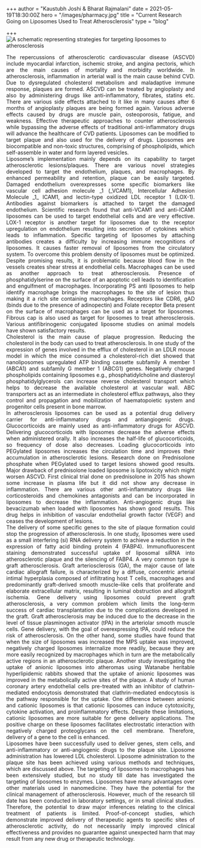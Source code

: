 +++
author = "Kaustubh Joshi & Bharat Rajmalani"
date = 2021-05-19T18:30:00Z
hero = "/images/pharmacy.jpg"
title = "Current Research Going on Liposomes Used to Treat Atherosclerosis"
type = "blog"

+++
![](/images/20210514_233428-1.jpg "A schematic representing strategies for targeting liposomes to atherosclerosis")

<div style="text-align: justify">The repercussions of atherosclerotic cardiovascular disease (ASCVD) include myocardial infarction, ischemic stroke, and angina pectoris, which are the main causes of mortality and morbidity worldwide. In atherosclerosis, inflammation in arterial wall is the main cause behind CVD. Due to dysregulated cholesterol metabolism and maladaptive immune response, plaques are formed. ASCVD can be treated by angioplasty and also by administering drugs like anti-inflammatory, fibrates, statins etc. There are various side effects attached to it like in many causes after 6 months of angioplasty plaques are being formed again. Various adverse effects caused by drugs are muscle pain, osteoporosis, fatigue, and weakness. Effective therapeutic approaches to counter atherosclerosis while bypassing the adverse effects of traditional anti-inflammatory drugs will advance the healthcare of CVD patients. Liposomes can be modified to target plaque and also used for the delivery of drugs. Liposomes are biocompatible and non-toxic structures, comprising of phospholipids, which self-assemble in water and form layered vesicles.</div>

<div style="text-align: justify">Liposome’s implementation mainly depends on its capability to target atherosclerotic lesions/plaques. There are various novel strategies developed to target the endothelium, plaques, and macrophages. By enhanced permeability and retention, plaque can be easily targeted. Damaged endothelium overexpresses some specific biomarkers like vascular cell adhesion molecule _1 (_VCAM1), Intercellular Adhesion Molecule _1_ ICAM1, and lectin-type oxidized LDL receptor 1 (LOX-1). Antibodies against biomarkers is attached to target the damaged endothelium. Scientific research found that anti-VCAM1 and anti-ICAM1 liposomes can be used to target endothelial cells and are very effective. LOX-1 receptor is another target for liposomes due to the receptor upregulation on endothelium resulting into secretion of cytokines which leads to inflammation. Specific targeting of liposomes by attaching antibodies creates a difficulty by increasing immune recognitions of liposomes. It causes faster removal of liposomes from the circulatory system. To overcome this problem density of liposomes must be optimized. Despite promising results, it is problematic because blood flow in the vessels creates shear stress at endothelial cells. Macrophages can be used as another approach to treat atherosclerosis. Presence of phosphatidylserine on the surface of an apoptotic cell leads to identification and engulfment of macrophages. Incorporating PS anti liposomes to help identify macrophage brings the macrophages to the site of lesion thus making it a rich site containing macrophages. Receptors like CDR6, gAD (binds due to the presence of adinopectin) and Folate receptor Beta present on the surface of macrophages can be used as a target for liposomes. Fibrous cap is also used as target for liposomes to treat atherosclerosis. Various antifibrinogenic conjugated liposome studies on animal models have shown satisfactory results.</div>

<div style="text-align: justify">Cholesterol is the main cause of plaque progression. Reducing the cholesterol in the body can used to treat atherosclerosis. In one study of the expression of genes involved in the efflux of cholesterol in an LDLR mouse model in which the mice consumed a cholesterol-rich diet showed that nanoliposomes upregulated ATP binding cassette subfamily A member 1 (ABCA1) and subfamily G member 1 (ABCG1) genes. Negatively charged phospholipids containing liposomes e.g., phosphatidylcholine and diasteroyl phosphatidylglycerols can increase reverse cholesterol transport which helps to decrease the available cholesterol at vascular wall. ABC transporters act as an intermediate in cholesterol efflux pathways, also they control and propagation and mobilization of haematopoietic system and progenitor cells present in bone marrow.</div>

<div style="text-align: justify">In atherosclerosis liposomes can be used as a potential drug delivery carrier for anti-inflammatory drugs and antiangiogenic drugs. Glucocorticoids are mainly used as anti-inflammatory drugs for ASCVD. Delivering glucocorticoids with liposomes decrease the adverse effects when administered orally. It also increases the half-life of glucocorticoids, so frequency of dose also decreases. Loading glucocorticoids into PEGylated liposomes increases the circulation time and improves their accumulation in atherosclerotic lesions. Research done on Prednisolone phosphate when PEGylated used to target lesions showed good results. Major drawback of prednisolone loaded liposome is lipotoxicity which might worsen ASCVD. First clinical trial done on prednisolone in 2015 has shown some increase in plasma life but it did not show any decrease in inflammation. There are various other anti-inflammatory drugs like corticosteroids and chemokines antagonists and can be incorporated in liposomes to decrease the inflammation. Anti-angiogenic drugs like bevacizumab when loaded with liposomes has shown good results. This drug helps in inhibition of vascular endothelial growth factor (VEGF) and ceases the development of lesions.</div>

<div style="text-align: justify">The delivery of some specific genes to the site of plaque formation could stop the progression of atherosclerosis. In one study, liposomes were used as a small interfering (si) RNA delivery system to achieve a reduction in the expression of fatty acid binding protein 4 (FABP4). Immunofluorescent staining demonstrated successful uptake of liposomal siRNA into atherosclerotic plaque and the silencing of FABP4. A very common type is graft atherosclerosis. Graft arteriosclerosis (GA), the major cause of late cardiac allograft failure, is characterized by a diffuse, concentric arterial intimal hyperplasia composed of infiltrating host T cells, macrophages and predominantly graft-derived smooth muscle–like cells that proliferate and elaborate extracellular matrix, resulting in luminal obstruction and allograft ischemia. Gene delivery using liposomes could prevent graft atherosclerosis, a very common problem which limits the long-term success of cardiac transplantation due to the complications developed in the graft. Graft atherosclerosis may be induced due to the decrease in the level of tissue plasminogen activator (tPA) in the arteriolar smooth muscle cells. Gene delivery, with the goal of overexpressing tPA, could reduce the risk of atherosclerosis. On the other hand, some studies have found that when the size of liposomes was increased the MPS uptake was improved, negatively charged liposomes internalize more readily, because they are more easily recognized by macrophages which in turn are the metabolically active regions in an atherosclerotic plaque. Another study investigating the uptake of anionic liposomes into atheromas using Watanabe heritable hyperlipidemic rabbits showed that the uptake of anionic liposomes was improved in the metabolically active sites of the plaque. A study of human coronary artery endothelial cells pre-treated with an inhibitor of clathrin-mediated endocytosis demonstrated that clathrin-mediated endocytosis is the pathway responsible for the uptake. One difference between anionic and cationic liposomes is that cationic liposomes can induce cytotoxicity, cytokine activation, and proinflammatory effects. Despite these limitations, cationic liposomes are more suitable for gene delivery applications. The positive charge on these liposomes facilitates electrostatic interaction with negatively charged proteoglycans on the cell membrane. Therefore, delivery of a gene to the cell is enhanced.</div>

<div style="text-align: justify">Liposomes have been successfully used to deliver genes, stem cells, and anti-inflammatory or anti-angiogenic drugs to the plaque site. Liposome administration has lowered LDL cholesterol. Liposome administration to the plaque site has been achieved using various methods and techniques, which are discussed above. The targeting of liposomes to macrophages has been extensively studied, but no study till date has investigated the targeting of liposomes to enzymes. Liposomes have many advantages over other materials used in nanomedicine. They have the potential for the clinical management of atherosclerosis. However, much of the research till date has been conducted in laboratory settings, or in small clinical studies. Therefore, the potential to draw major inferences relating to the clinical treatment of patients is limited. Proof-of-concept studies, which demonstrate improved delivery of therapeutic agents to specific sites of atherosclerotic activity, do not necessarily imply improved clinical effectiveness and provides no guarantee against unexpected harm that may result from any new drug or therapeutic technology.</div>